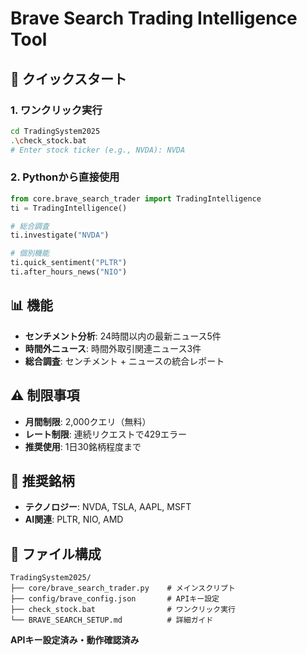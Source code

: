 # Brave Search Trading Intelligence Tool

## 🚀 クイックスタート

### 1. ワンクリック実行
```bash
cd TradingSystem2025
.\check_stock.bat
# Enter stock ticker (e.g., NVDA): NVDA
```

### 2. Pythonから直接使用
```python
from core.brave_search_trader import TradingIntelligence
ti = TradingIntelligence()

# 総合調査
ti.investigate("NVDA")

# 個別機能
ti.quick_sentiment("PLTR")
ti.after_hours_news("NIO")
```

## 📊 機能

- **センチメント分析**: 24時間以内の最新ニュース5件
- **時間外ニュース**: 時間外取引関連ニュース3件
- **総合調査**: センチメント + ニュースの統合レポート

## ⚠️ 制限事項

- **月間制限**: 2,000クエリ（無料）
- **レート制限**: 連続リクエストで429エラー
- **推奨使用**: 1日30銘柄程度まで

## 🎯 推奨銘柄

- **テクノロジー**: NVDA, TSLA, AAPL, MSFT
- **AI関連**: PLTR, NIO, AMD

## 📁 ファイル構成

```
TradingSystem2025/
├── core/brave_search_trader.py    # メインスクリプト
├── config/brave_config.json       # APIキー設定
├── check_stock.bat                # ワンクリック実行
└── BRAVE_SEARCH_SETUP.md          # 詳細ガイド
```

**APIキー設定済み・動作確認済み**
